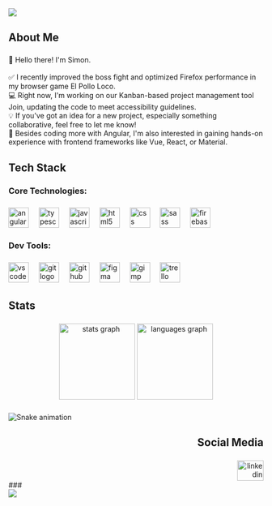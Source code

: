 <div>
  <img style="100%" src="https://capsule-render.vercel.app/api?type=slice&height=100&section=header&reversal=false&text=SimCommit&fontSize=60&fontColor=f8f7e5&fontAlign=19.5&fontAlignY=80&stroke=-&descSize=20&descAlign=50&descAlignY=50&color=ff834f"  />
</div>

###

<h2 align="left">About Me</h2>

###

<p align="left">🦊 Hello there! I'm Simon.<br><br>✅ I recently improved the boss fight and optimized Firefox performance in my browser game El Pollo Loco.<br>💻 Right now, I'm working on our Kanban-based project management tool Join, updating the code to meet accessibility guidelines.<br>💡 If you’ve got an idea for a new project, especially something collaborative, feel free to let me know!<br>🌱 Besides coding more with Angular, I'm also interested in gaining hands-on experience with frontend frameworks like Vue, React, or Material.</p>

###

<h2 align="left">Tech Stack</h2>

###

<h3 align="left">Core Technologies:</h3>

###

<div align="left">
  <img src="https://cdn.jsdelivr.net/gh/devicons/devicon/icons/angularjs/angularjs-original.svg" height="40" alt="angularjs logo"  />
  <img width="12" />
  <img src="https://cdn.jsdelivr.net/gh/devicons/devicon/icons/typescript/typescript-original.svg" height="40" alt="typescript logo"  />
  <img width="12" />
  <img src="https://cdn.jsdelivr.net/gh/devicons/devicon/icons/javascript/javascript-original.svg" height="40" alt="javascript logo"  />
  <img width="12" />
  <img src="https://cdn.jsdelivr.net/gh/devicons/devicon/icons/html5/html5-original.svg" height="40" alt="html5 logo"  />
  <img width="12" />
  <img src="https://cdn.jsdelivr.net/gh/devicons/devicon/icons/css3/css3-original.svg" height="40" alt="css logo"  />
  <img width="12" />
  <img src="https://cdn.jsdelivr.net/gh/devicons/devicon/icons/sass/sass-original.svg" height="40" alt="sass logo"  />
  <img width="12" />
  <img src="https://cdn.jsdelivr.net/gh/devicons/devicon/icons/firebase/firebase-plain.svg" height="40" alt="firebase logo"  />
</div>

###

<h3 align="left">Dev Tools:</h3>

###

<div align="left">
  <img src="https://cdn.jsdelivr.net/gh/devicons/devicon/icons/vscode/vscode-original.svg" height="40" alt="vscode logo"  />
  <img width="12" />
  <img src="https://cdn.simpleicons.org/git/F05032" height="40" alt="git logo"  />
  <img width="12" />
  <img src="https://cdn.jsdelivr.net/gh/devicons/devicon/icons/github/github-original.svg" height="40" alt="github logo"  />
  <img width="12" />
  <img src="https://cdn.jsdelivr.net/gh/devicons/devicon/icons/figma/figma-original.svg" height="40" alt="figma logo"  />
  <img width="12" />
  <img src="https://cdn.jsdelivr.net/gh/devicons/devicon/icons/gimp/gimp-original.svg" height="40" alt="gimp logo"  />
  <img width="12" />
  <img src="https://cdn.jsdelivr.net/gh/devicons/devicon/icons/trello/trello-plain.svg" height="40" alt="trello logo"  />
</div>

###

<h2 align="left">Stats</h2>

###

<div align="center">
  <img src="https://github-readme-stats.vercel.app/api?username=SimCommit&hide_title=false&hide_rank=false&show_icons=true&include_all_commits=true&count_private=true&disable_animations=false&theme=dracula&locale=en&hide_border=false&order=1" height="150" alt="stats graph"  />
  <img src="https://github-readme-stats.vercel.app/api/top-langs?username=SimCommit&locale=en&hide_title=false&layout=compact&card_width=320&langs_count=5&theme=dracula&hide_border=false&order=2" height="150" alt="languages graph"  />
</div>

###

<img src="https://raw.githubusercontent.com/SimCommit/output/snake.svg" alt="Snake animation" />

###

<h2 align="right">Social Media</h2>

###

<div align="right">
  <a href="https://www.linkedin.com/in/simon-fuchs-net/">
    <img src="https://raw.githubusercontent.com/maurodesouza/profile-readme-generator/master/src/assets/icons/social/linkedin/default.svg" width="52" height="40" alt="linkedin logo"  />
  </a>
</div>
###

<div>
  <img style="100%" src="https://capsule-render.vercel.app/api?type=slice&height=69&section=footer&reversal=false&fontSize=70&fontColor=ff834f&fontAlign=50&fontAlignY=50&stroke=-&descSize=20&descAlign=50&descAlignY=50&color=ff834f"  />
</div>

###
